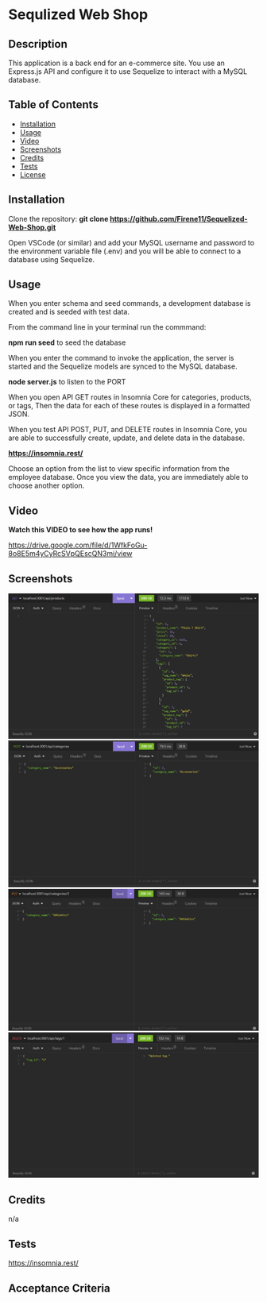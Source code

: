 # Sequlized Web Shop

## Description
This application is a back end for an e-commerce site. You use an Express.js API and configure it to use Sequelize to interact with a MySQL database. 

## Table of Contents
- [Installation](#installation)
- [Usage](#usage)
- [Video](#video)
- [Screenshots](#Screenshots)
- [Credits](#credits)
- [Tests](#tests)
- [License](#license)

## Installation
Clone the repository: **git clone https://github.com/Firene11/Sequelized-Web-Shop.git**

Open VSCode (or similar) and add your MySQL username and password to the environment variable file (.env) and you will be able to connect to a database using Sequelize.

## Usage

When you enter schema and seed commands, a development database is created and is seeded with test data.

From the command line in your terminal run the commmand:

**npm run seed** to seed the database

When you enter the command to invoke the application, the server is started and the Sequelize models are synced to the MySQL database.

**node server.js** to listen to the PORT

When you open API GET routes in Insomnia Core for categories, products, or tags, Then the data for each of these routes is displayed in a formatted JSON.

When you test API POST, PUT, and DELETE routes in Insomnia Core, you are able to successfully create, update, and delete data in the database.

**https://insomnia.rest/**

Choose an option from the list to view specific information from the employee database. Once you view the data, you are immediately able to choose another option. 

## Video

**Watch this VIDEO to see how the app runs!**

https://drive.google.com/file/d/1WfkFoGu-8o8E5m4yCyRcSVpQEscQN3mi/view

## Screenshots

![Application](Images/get.jpg) 
![Application](Images/post.jpg) 
![Application](Images/put.jpg) 
![Application](Images/delete.jpg) 


## Credits
n/a

## Tests

https://insomnia.rest/

## Acceptance Criteria
